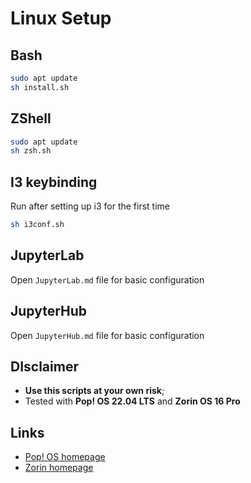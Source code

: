 # Linux Setup

## Bash
```bash
sudo apt update
sh install.sh
```

## ZShell
```bash
sudo apt update
sh zsh.sh
```

## I3 keybinding
Run after setting up i3 for the first time
```bash
sh i3conf.sh
```

## JupyterLab
Open `JupyterLab.md` file for basic configuration

## JupyterHub
Open `JupyterHub.md` file for basic configuration

## DIsclaimer
- **Use this scripts at your own risk**;
- Tested with **Pop! OS 22.04 LTS** and **Zorin OS 16 Pro**

## Links
- [Pop! OS homepage](https://pop.system76.com/)
- [Zorin homepage](https://zorin.com/os/)
